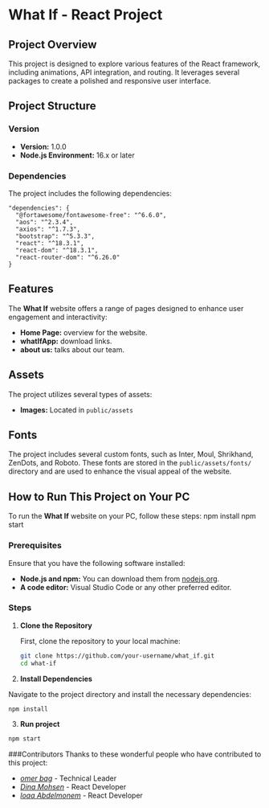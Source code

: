 # What If - React Project

## Project Overview

This project is designed to explore various features of the React framework, including animations, API integration, and routing. It leverages several packages to create a polished and responsive user interface.

## Project Structure

### Version
- **Version:** 1.0.0
- **Node.js Environment:** 16.x or later

### Dependencies

The project includes the following dependencies:

```node
"dependencies": {
  "@fortawesome/fontawesome-free": "^6.6.0",
  "aos": "^2.3.4",
  "axios": "^1.7.3",
  "bootstrap": "^5.3.3",
  "react": "^18.3.1",
  "react-dom": "^18.3.1",
  "react-router-dom": "^6.26.0"
}
```

## Features

The **What If** website offers a range of pages designed to enhance user engagement and interactivity:

- **Home Page:** overview for the website.
- **whatIfApp:** download links.
- **about us:** talks about our team.

## Assets

The project utilizes several types of assets:

- **Images:** Located in `public/assets`

## Fonts

The project includes several custom fonts, such as Inter, Moul, Shrikhand, ZenDots, and Roboto. These fonts are stored in the `public/assets/fonts/` directory and are used to enhance the visual appeal of the website.

## How to Run This Project on Your PC

To run the **What If** website on your PC, follow these steps:
npm install
npm start

### Prerequisites

Ensure that you have the following software installed:

- **Node.js and npm:** You can download them from [nodejs.org](https://nodejs.org/).
- **A code editor:** Visual Studio Code or any other preferred editor.

### Steps

1. **Clone the Repository**

   First, clone the repository to your local machine:

   ```bash
   git clone https://github.com/your-username/what_if.git
   cd what-if
   ```

 2. **Install Dependencies**

Navigate to the project directory and install the necessary dependencies:

```bash
npm install
```

3. **Run project**

```bash
npm start
```

###Contributors
Thanks to these wonderful people who have contributed to this project:

 - *[omer bag](https://github.com/omerbag-9)*  - Technical Leader
- *[Dina Mohsen](https://github.com/dina0a)* - React Developer
- *[loaa Abdelmonem](https://github.com/loaa17)* - React Developer
